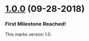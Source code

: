<a name="1.0.0"></a>
# [1.0.0](https://github.com/PARC-projects/video-query-api/releases/tag/1.0.0) (09-28-2018)

### First Milestone Reached!

This marks version 1.0.
